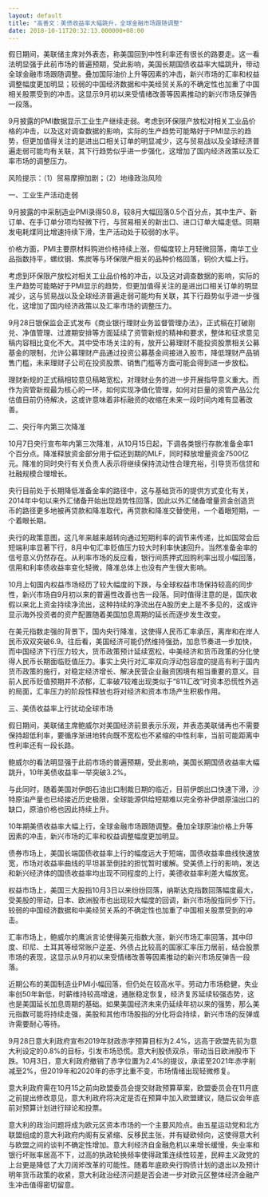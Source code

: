 ```yaml
---
layout: default
title: "高善文：美债收益率大幅跳升，全球金融市场跟随调整"
date: 2018-10-11T20:32:13.000000+08:00
---
```


假日期间，美联储主席对外表态，称美国回到中性利率还有很长的路要走。这一看法明显强于此前市场的普遍预期，受此影响，美国长期国债收益率大幅跳升，带动全球金融市场跟随调整。叠加国际油价上升等因素的冲击，新兴市场的汇率和权益调整幅度更加明显；较弱的中国经济数据和中美经贸关系的不确定性也加重了中国相关股票受到的冲击。这显示9月初以来受情绪改善等因素推动的新兴市场反弹告一段落。

9月披露的PMI数据显示工业生产继续走弱。考虑到环保限产放松对相关工业品价格的冲击，以及这对调查数据的影响，实际的生产趋势可能略好于PMI显示的趋势，但更加值得关注的是进出口相关订单的明显减少，这与贸易战以及全球经济普遍走弱可能均有关联，其下行趋势似乎进一步强化，这增加了国内经济政策以及汇率市场的调整压力。

风险提示：（1）贸易摩擦加剧；（2）地缘政治风险

一、工业生产活动走弱

9月披露的中采制造业PMI录得50.8，较8月大幅回落0.5个百分点，其中生产、新订单、在手订单分项均轻微下行，与贸易相关的新出口、进口订单大幅走低。同期发电耗煤同比增速持续下滑，生产活动处于较弱的水平。

价格方面，PMI主要原材料购进价格持续上涨，但幅度较上月轻微回落，南华工业品指数持平，螺纹钢、焦炭等与环保限产相关的品种价格回落，铜价大幅上行。

考虑到环保限产放松对相关工业品价格的冲击，以及这对调查数据的影响，实际的生产趋势可能略好于PMI显示的趋势，但更加值得关注的是进出口相关订单的明显减少，这与贸易战以及全球经济普遍走弱可能均有关联，其下行趋势似乎进一步强化，这增加了国内经济政策以及汇率市场的调整压力。

9月28日银保监会正式发布《商业银行理财业务监督管理办法》，正式稿在打破刚兑、净值管理、过渡期安排等方面延续了资管新规的精神和要求，整体和征求意见稿内容相比变化不大。其中受市场关注的有，放开公募理财不能投资股票相关公募基金的限制，允许公募理财产品通过投资公募基金间接进入股市，降低理财产品销售门槛，未来理财子公司在投资股票、销售门槛等方面可能会得到进一步放松。

理财新规的正式稿相较意见稿略宽松，对理财业务的进一步开展指导意义重大。而作为资管新规最为核心的一环，如何实现净值化管理，如何对巨量的资管产品公允估值目前仍待解决，这或许意味着非标融资的收缩在未来一段时间内难有显著改善。

二、央行年内第三次降准

10月7日央行宣布年内第三次降准，从10月15日起，下调各类银行存款准备金率1个百分点。降准释放资金部分用于偿还到期的MLF，同时释放增量资金7500亿元。降准的同时央行有关负责人表示将继续保持流动性合理充裕，引导货币信贷和社融规模合理增长。

央行目前处于长期降低准备金率的路径中，这与基础货币的提供方式变化有关，2014年中旬以来外汇储备开始出现趋势性回落，因此以外汇储备增量资金创造货币的路径更多地被再贷款和降准取代，再贷款和降准交替使用，一个着眼短期，一个着眼长期。

央行的政策意图，这几年来越来越转向通过短期利率的调节来传递，比如国常会后短端利率显著下行，8月中旬汇率贬值压力较大时利率快速回升。当然准备金率的信号意义仍然存在。从利率市场的反应看，银行间质押式回购利率出现小幅回落，信用和利率债收益率变化轻微，降准总体上也没有产生很大影响。

10月上旬国内权益市场经历了较大幅度的下跌，与全球权益市场保持较高的同步性，新兴市场自9月初以来的普遍性改善也告一段落。同时值得注意的是，国庆收假以来北上资金持续净流出，这种持续的净流出在A股历史上是不多见的，这或许显示海外投资者的资产配置随着美国加息周期的延长而逐步发生改变。

在美元指数走强的背景下，国内央行降准，这使得人民币汇率承压，离岸和在岸人民币双双突破6.9。往后看，美国经济可能仍然维持强劲，加息节奏进一步加快，而中国经济下行压力较大，货币政策预计延续宽松，中美经济和货币政策的分化使得人民币长期面临贬值压力。事实上央行对汇率双向浮动包容度的提高有利于国内货币政策的施行，对稳定经济增长、解决民营企业融资困境有相当重要的意义。目前人民币贬值预期并不浓郁，汇率破7较难出现类似于“811汇改”时资本恐慌性外逃的局面，汇率压力的阶段性释放也将对经济和资本市场产生积极作用。

三、美债收益率上行扰动全球市场

假日期间，美联储主席鲍威尔对美国经济前景表示乐观，并表态美联储再也不需要保持超低利率，要循序渐进地转向既不宽松也不紧缩的中性利率，当前可能距离中性利率还有一段长路。

鲍威尔的看法明显强于此前市场的普遍预期，受此影响，美国长期国债收益率大幅跳升，10年美债收益率一举突破3.2%。

与此同时，随着美国对伊朗石油出口制裁日期的临近，目前伊朗出口快速下滑，沙特原油产量也已经接近历史极限，全球能源供给短期难以完全弥补伊朗原油出口的缺口，原油价格也因此持续上升。

10年期美债收益率大幅上行，全球金融市场跟随调整。叠加全球原油价格上升等因素的冲击，新兴市场的汇率和权益调整幅度更加明显。

债券市场上，美国长端国债收益率上行的幅度远大于短端，国债收益率曲线快速放宽，市场对收益率曲线的平坦甚至倒挂的担忧暂时缓解。受美债上行的影响，发达和新兴经济体的国债收益率均出现不同程度的上行，美德收益率利差大幅放宽。

权益市场上，美国三大股指10月3日以来纷纷回落，纳斯达克指数回落幅度最大，受美股的带动，日本、欧洲股市也出现较大幅度的回调，新兴市场股指同步下行。较弱的中国经济数据和中美经贸关系的不确定性也加重了中国相关股票受到的冲击。

汇率市场上，鲍威尔的鹰派言论使得美元指数大涨，新兴市场汇率回落，其中印度、印尼、土耳其等经常账户逆差、外债占比较高的国家汇率压力居前，结合股票市场的表现，这显示从9月初以来受情绪改善等因素推动的新兴市场反弹告一段落。

近期公布的美国制造业PMI小幅回落，但仍处在较高水平。劳动力市场稳健，失业率创50年新低，时薪维持较高增速，通胀稳定恢复，经济复苏延续较强态势，这也是美国延长加息周期的基础。如果美国经济未来仍延续年初以来的强势，那么美元指数可能将持续走强，美股和其他市场股指的分化将会持续，新兴市场的反弹或许需要耐心等待。

9月28日意大利政府宣布2019年财政赤字预算目标为2.4%，远高于欧盟先前为意大利设定的0.8%的目标，引发市场恐慌。意大利股债双杀，带动当日欧洲股市下跌。10月3日，意大利政府撤销了赤字位置为2.4%的提议，承诺至2021年赤字削减至2%，但2019年和2020年的赤字比重不变，市场情绪出现轻微修复。

意大利政府需在10月15之前向欧盟委员会提交财政预算草案，欧盟委员会在11月底之前提出修改意见，意大利政府将决定是否在预算中加入欧盟建议，随后议会年底前对预算计划进行辩论和投票。

意大利的政治问题将成为欧元区资本市场的一个主要风险点。由五星运动党和北方联盟组成的意大利政府内阁有反紧缩、反移民主张，并有疑欧倾向，这使得意大利与欧盟之间的谈判不确定性增加。意大利经济自金融危机以来增长缓慢，失业率和银行坏账率居高不下，过高的执政轮换频率使得政策连续性较差，民粹主义政党的上台更是降低了大刀阔斧改革的可能性。随着年底欧央行购债计划的退出以及预计明年货币政策的收紧，意大利政治经济问题是否会进一步对欧元区整体经济金融产生冲击值得密切留意。

